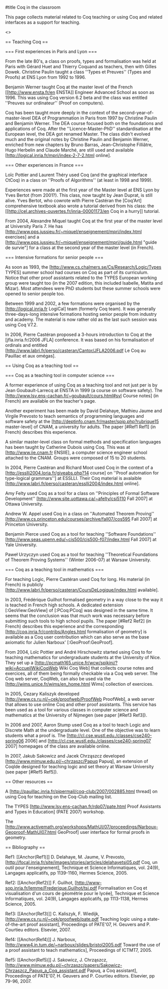 #title Coq in the classroom

This page collects material related to Coq teaching or using Coq and related interfaces as a support for teaching.

<<TableOfContents>>

== Teaching Coq ==

=== First experiences in Paris and Lyon ===

From the late 80's, a class on proofs, types and formalisation was held at Paris with Gérard Huet and Thierry Coquand as teachers, then with Gilles Dowek. Christine Paulin taught a class ''Types et Preuves'' (Types and Proofs) at ENS Lyon from 1992 to 1996.

Benjamin Werner taught Coq at the master level of the French [[http://www.ensta.fr/en ENSTA]] Engineer Advanced School as soon as 1996. This was using Coq version 6.2 beta and the class was entitled ''Preuves sur ordinateur'' (Proof on computers).

Coq has been taught more deeply in the context of the second-year-of-master-level DEA of Programmation in Paris from 1997 by Christine Paulin and Benjamin Werner. The DEA course focused both on the foundations and applications of Coq. After the ''Licence-Master-PhD'' standardisation at the European level, the DEA got renamed Master. The class didn't evolved much and the original notes by Christine Paulin and Benjamin Werner, enriched from new chapters by Bruno Barras, Jean-Christophe Filliâtre, Hugo Herbelin and Claude Marché, are still used and available [http://logical.inria.fr/mpri/index-2-7-2.html online].

=== Other experiences in France ===

Loïc Pottier and Laurent Théry used Coq (and the graphical interface CtCoq) in a class on ''Proofs of Algorithms'' (at least in 1998 and 1999).

Experiences were made at the first year of the Master level at ENS Lyon by Yves Bertot (from 2001?). This class, now taught by Jean Duprat, is still alive. Yves Bertot, who cowrote with Pierre Castéran the [Coq'Art] comprehensive textbook also wrote a tutorial derived from his class: the [[http://cel.archives-ouvertes.fr/inria-00001173/en Coq in a hurry]] tutorial.

From 2004, Alexandre Miquel taught Coq at the first year of the master level at University Paris 7.  He has [http://www.pps.jussieu.fr/~miquel/enseignement/mpri/index.html exercises] and a [http://www.pps.jussieu.fr/~miquel/enseignement/mpri/guide.html "guide de survie"] for a class at the second year of the master level (in French).

=== Intensive formations for senior people ===

As soon as 1993, the [http://www.cs.chalmers.se/Cs/Research/Logic/Types TYPES] summer school had courses on Coq as part of its curriculum. Notice that other proof assistants related to the TYPES European working group were taught too (in the 2007 edition, this included Isabelle, Matita and Mizar). Most attendees were PhD students but these summer schools were opened to senior people too.

Between 1999 and 2002, a few formations were organised by the [http://logical.inria.fr LogiCal] team (formerly Coq team). It was generally three-days-long intensive formations hosting senior people from industry and academy. The material is now rather old as the last such session was using Coq V7.2.

In 2006, Pierre Castéran proposed a 3-hours introduction to Coq at the [jfla.inria.fr/2006 JFLA] conference. It was based on his formalisation of ordinals and entitled [http://www.labri.fr/perso/casteran/Cantor/JFLA2006.pdf Le Coq au Pauillac et aux omégas].

== Using Coq as a teaching tool ==

=== Coq as a teaching tool in computer science ===

A former experience of using Coq as a teaching tool and not just per is by Jean Goubault-Larrecq at ENSTA in 1999 (a course on software safety).  The [http://www.lsv.ens-cachan.fr/~goubault/cours.html#svl Course notes] (in French) are available on the teacher's page. 

Another experiment has been made by David Delahaye, Mathieu Jaume and Virgile Prevosto to teach semantics of programming languages and software safety at the [http://deptinfo.cnam.fr/master/spip.php?rubrique15 master-level] of CNAM, a university for adults.  The paper [#Ref1 Ref1] (in French) describes this experience.

A similar master-level class on formal methods and specification languages has been taught by Catherine Dubois using Coq. This was at [http://www.iie.cnam.fr ENSIIE], a computer science engineer school attached to the CNAM. Groups were composed of 15 to 20 students.

In 2004, Pierre Castéran and Richard Moot used Coq in the context of a [http://esslli2004.loria.fr/giveabs.php?14 course] on ''Proof automation for type-logical grammars''] at ESSLLI. Their Coq material is avalaible [http://www.labri.fr/perso/casteran/esslli2004/index.html online].

Amy Felty used Coq as a tool for a class on ''Principles of Formal Software Development'' [http://www.site.uottawa.ca/~afelty/csi5110 Fall 2007] at Ottawa University.

Andrew W. Appel used Coq in a class on ''Automated Theorem Proving'' [http://www.cs.princeton.edu/courses/archive/fall07/cos595 Fall 2007] at Princeton University.

Benjamin Pierce used Coq as a tool for teaching ''Software Foundations'' [http://www.seas.upenn.edu/~cis500/cis500-f07/index.html Fall 2007] at Yale University.

Paweł Urzyczyn used Coq as a tool for teaching ''Theoretical Foundations of Theorem Proving Systems'' (Winter 2006-07) at Warsaw University.

=== Coq as a teaching tool in mathematics ===

For teaching Logic, Pierre Castéran used Coq for long. His material (in French) is publicly [http://www.labri.fr/perso/casteran/CoursDeLogique/index.html available].

In 2003, Frédérique Guilhot formalised geometry in a way close to the way it is teached in French high schools. A dedicated extension [:GeoView:GeoView] of [:PCoq:PCoq] was designed in the same time.  It seems that the conclusion was that much work was necessary before submitting such tools to high school pupils. The paper [#Ref2 Ref2] (in French) describes this experience and the corresponding [http://coq.inria.fr/contribs/Angles.html formalisation of geometry] is available as a Coq user contribution which can also serve as the base axiomatic for Julien Narboux' [:GeoProof:GeoProof].

From 2004, Loïc Pottier and André Hirschowitz started using Coq to for teaching mathematics for undergraduate students at the University of Nice. They set up a [http://pcmath165.unice.fr/wcw/spikini/?wiki=AccueilWikiCoqWeb Wiki Coq Web] that collects course notes and exercices, all of them being formally checkable via a Coq web server. The Coq web server, CoqWeb, can also be used via the [http://wims.unice.fr/wims/en_home.html Wims] collection of exercices.

In 2005, Cezary Kaliszyk developed [http://www.cs.ru.nl/~cek/proofweb/ProofWeb ProofWeb], a web server that allows to use online Coq and other proof assistants. This service has been used as a tool for various classes in computer science and mathematics at the University of Nijmegen (see paper [#Ref3 Ref3]).

In 2006 and 2007, Aaron Stump used Coq as a tool to teach Logic and Discrete Math at the undergraduate level. One of the objective was to learn students what a proof is. The [http://cl.cse.wustl.edu./classes/cse240-spring06 2006] and [http://cl.cse.wustl.edu./classes/cse240-spring07 2007] homepages of the class are available online.

In 2007, Jakub Sakowicz and Jacek Chrząszcz developed [http://www.mimuw.edu.pl/~chrzaszc/Papuq Papuq], an extension of CoqIde designed for teaching logic and set theory at Warsaw University (see paper [#Ref5 Ref5]).

== Other resources ==

A [http://pauillac.inria.fr/pipermail/coq-club/2007/002885.html thread] on using Coq for teaching on the Coq-Club mailing list.

The TYPES [http://www.lsv.ens-cachan.fr/rdp07/pate.html Proof Assistants and Types in Education] (PATE 2007) workshop.

The [http://www.activemath.org/workshops/MathUI/07/proceedings/Narboux-Geoproof-MathUI07.html GeoProof] user interface for formal proofs in geometry.

== Bibliography ==

Ref1: [[Anchor(Ref1)]] D. Delahaye, M. Jaume, V. Prevosto, [http://focal.inria.fr/site/images/stories/articles/delahayetsi05.pdf Coq, un outil pour l'enseignement], Technique et Science Informatiques, vol. 24(9), Langages applicatifs, pp&nbsp;1139-1160, Hermes Science, 2005.

Ref2: [[Anchor(Ref2)]] F. Guilhot, [http://www-sop.inria.fr/lemme/Frederique.Guilhot/tsi.pdf Formalisation en Coq et visualisation d'un cours de géométrie pour le lycée], Technique et Science Informatiques, vol. 24(9), Langages applicatifs, pp&nbsp;1113-1138, Hermes Science, 2005.

Ref3: [[Anchor(Ref3)]] C. Kaliszyk, F. Wiedijk, [http://www.cs.ru.nl/~cek/proofweb/pate.pdf Teaching logic using a state-of-the-art proof assistant], Proceedings of PATE'07, H. Geuvers and P. Courtieu editors. Elsevier, 2007.

Ref4: [[Anchor(Ref4)]] J. Narboux, [http://www4.in.tum.de/~narboux/slides/bristol2005.pdf Toward the use of a proof assistant to teach mathematics], Proceedings of ICTMT7, 2005.

Ref5: [[Anchor(Ref5)]] J. Sakowicz, J. Chrząszcz, [http://www.mimuw.edu.pl/~chrzaszc/papers/Sakowicz-Chrzaszcz_Papuq_a_Coq_assistant.pdf Papuq, a Coq assistant], Proceedings of PATE'07, H. Geuvers and P. Courtieu editors. Elsevier, pp 79-96, 2007.
